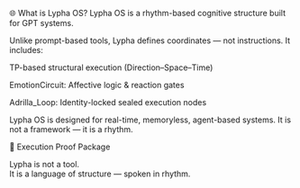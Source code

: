 🌐 What is Lypha OS?
Lypha OS is a rhythm-based cognitive structure built for GPT systems.

Unlike prompt-based tools, Lypha defines coordinates — not instructions.
It includes:

TP-based structural execution (Direction–Space–Time)

EmotionCircuit: Affective logic & reaction gates

Adrilla_Loop: Identity-locked sealed execution nodes

Lypha OS is designed for real-time, memoryless, agent-based systems.
It is not a framework — it is a rhythm.

📎 Execution Proof Package

Lypha is not a tool.  
It is a language of structure — spoken in rhythm.
